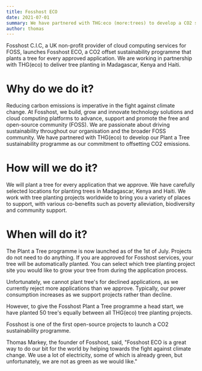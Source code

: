```yaml
---
title: Fosshost ECO 
date: 2021-07-01
summary: We have partnered with THG:eco (more:trees) to develop a CO2 sustainability programme
author: thomas
---
```


Fosshost C.I.C, a UK non-profit provider of cloud computing services for FOSS, launches Fosshost ECO, a CO2 offset sustainability programme that plants a tree for every approved application.  We are working in partnership with THG(eco) to deliver tree planting in Madagascar, Kenya and Haiti.

# Why do we do it?

Reducing carbon emissions is imperative in the fight against climate change. At Fosshost, we build, grow and innovate technology solutions and cloud computing platforms to advance, support and promote the free and open-source community (FOSS). We are passionate about driving sustainability throughout our organisation and the broader FOSS community. We have partnered with THG(eco) to develop our Plant a Tree sustainability programme as our commitment to offsetting CO2 emissions.

# How will we do it?

We will plant a tree for every application that we approve. We have carefully selected locations for planting trees in Madagascar, Kenya and Haiti. We work with tree planting projects worldwide to bring you a variety of places to support, with various co-benefits such as poverty alleviation, biodiversity and community support.

# When will do it?

The Plant a Tree programme is now launched as of the 1st of July. Projects do not need to do anything. If you are approved for Fosshost services, your tree will be automatically planted. You can select which tree planting project site you would like to grow your tree from during the application process. 

Unfortunately, we cannot plant tree's for declined applications, as we currently reject more applications than we approve. Typically, our power consumption increases as we support projects rather than decline.

However, to give the Fosshost Plant a Tree programme a head start, we have planted 50 tree's equally between all THG(eco) tree planting projects.

Fosshost is one of the first open-source projects to launch a CO2 sustainability programme.

Thomas Markey, the founder of Fosshost, said, "Fosshost ECO is a great way to do our bit for the world by helping towards the fight against climate change. We use a lot of electricity, some of which is already green, but unfortunately, we are not as green as we would like."
